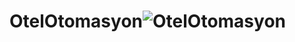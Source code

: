 # OtelOtomasyon![OtelOtomasyon](https://github.com/zeraa123/OtelOtomasyon/assets/121049907/12ea0cbc-d860-4779-a72b-824792df3742)
